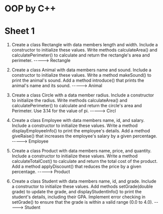 # OOP by C++
# Sheet 1                                        
1. Create a class Rectangle with data members length and width. Include a constructor
to initialize these values. Write methods calculateArea() and calculatePerimeter() to
calculate and return the rectangle's area and perimeter.  -----> Rectangle

2. Create a class Animal with data members name and sound. Include a constructor to
initialize these values. Write a method makeSound() to print the animal's sound. Add
a method introduce() that prints the animal's name and its sound.  -----> Animal

3. Create a class Circle with a data member radius. Include a constructor to initialize
the radius. Write methods calculateArea() and calculatePerimeter() to calculate and
return the circle's area and Perimeter. Use 3.14 for the value of pi.  -----> Circl

4. Create a class Employee with data members name, id, and salary. Include a
constructor to initialize these values. Write a method displayEmployeeInfo() to print
the employee's details. Add a method giveRaise() that increases the employee's
salary by a given percentage.  -----> Employee

5. Create a class Product with data members name, price, and quantity. Include a
constructor to initialize these values. Write a method calculateTotalCost() to
calculate and return the total cost of the product. Add a method applyDiscount() that
reduces the price by a given percentage.  -----> Product

6. Create a class Student with data members name, id, and grade. Include a constructor
to initialize these values. Add methods setGrade(double grade) to update the grade,
and displayStudentInfo() to print the student's details, including their GPA.
Implement error checking in setGrade() to ensure that the grade is within a valid range
(0.0 to 4.0).  -----> Student
